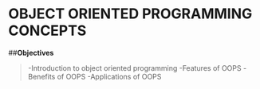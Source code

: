 # OBJECT ORIENTED PROGRAMMING CONCEPTS
##**Objectives**
>
>   -Introduction to object oriented programming
>   -Features of OOPS
>   -Benefits of OOPS
>   -Applications of OOPS
